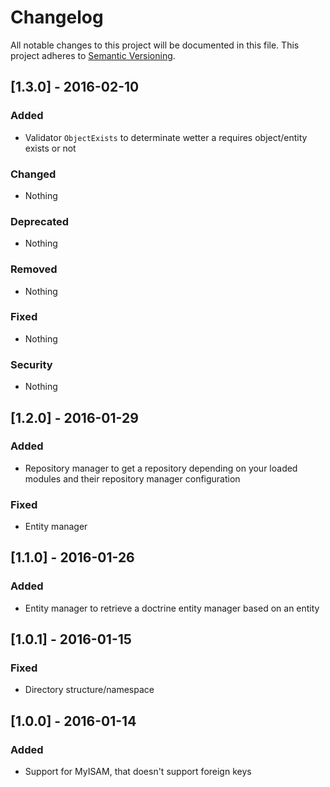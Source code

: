 # Changelog
All notable changes to this project will be documented in this file.
This project adheres to [Semantic Versioning](http://semver.org/).

## [1.3.0] - 2016-02-10
### Added
- Validator `ObjectExists` to determinate wetter a requires object/entity exists or not

### Changed 
- Nothing

### Deprecated
- Nothing

### Removed
- Nothing

### Fixed
- Nothing

### Security
- Nothing

## [1.2.0] - 2016-01-29
### Added
- Repository manager to get a repository depending on your loaded modules and their repository manager configuration

### Fixed
- Entity manager

## [1.1.0] - 2016-01-26
### Added
- Entity manager to retrieve a doctrine entity manager based on an entity

## [1.0.1] - 2016-01-15
### Fixed
- Directory structure/namespace

## [1.0.0] - 2016-01-14
### Added
- Support for MyISAM, that doesn't support foreign keys
